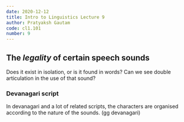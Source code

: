 ```yaml
---
date: 2020-12-12
title: Intro to Linguistics Lecture 9
author: Pratyaksh Gautam
code: cl1.101
number: 9
---
```

## The *legality* of certain speech sounds
Does it exist in isolation, or is it found in words?
Can we see double articulation in the use of that sound?

### Devanagari script
In devanagari and a lot of related scripts, the characters are organised according to the 
nature of the sounds. (gg devanagari)
